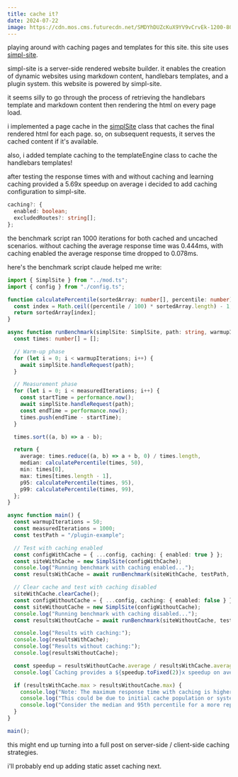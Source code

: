 ```yaml
---
title: cache it?
date: 2024-07-22
image: https://cdn.mos.cms.futurecdn.net/SMDYhDUZcKuX9YV9vCrvEk-1200-80.jpg
---
```


playing around with caching pages and templates for this site. this site uses [simpl-site](https://github.com/iamseeley/simpl-site). 

<aside>simpl-site is a server-side rendered website builder. it enables the creation of dynamic websites using markdown content, handlebars templates, and a plugin system. this website is powered by simpl-site.</aside>

it seems silly to go through the process of retrieving the handlebars template and markdown content then rendering the html on every page load.

i implemented a page cache in the [simplSite](https://github.com/iamseeley/simpl-site/commit/9287c696421c6e32608ad0a9f8ff5bd89bc26472) class that caches the final rendered html for each page. so, on subsequent requests, it serves the cached content if it's available.

also, i added template caching to the templateEngine class to cache the handlebars templates!

after testing the response times with and without caching and learning caching provided a 5.69x speedup on average i decided to add caching configuration to simpl-site.

```typescript
caching?: {
  enabled: boolean;
  excludedRoutes?: string[];
};
```

the benchmark script ran 1000 iterations for both cached and uncached scenarios. without caching the average response time was 0.444ms, with caching enabled the average response time dropped to 0.078ms.

here's the benchmark script claude helped me write:

```typescript
import { SimplSite } from "../mod.ts";
import { config } from "./config.ts";

function calculatePercentile(sortedArray: number[], percentile: number): number {
  const index = Math.ceil((percentile / 100) * sortedArray.length) - 1;
  return sortedArray[index];
}

async function runBenchmark(simplSite: SimplSite, path: string, warmupIterations: number, measuredIterations: number) {
  const times: number[] = [];

  // Warm-up phase
  for (let i = 0; i < warmupIterations; i++) {
    await simplSite.handleRequest(path);
  }

  // Measurement phase
  for (let i = 0; i < measuredIterations; i++) {
    const startTime = performance.now();
    await simplSite.handleRequest(path);
    const endTime = performance.now();
    times.push(endTime - startTime);
  }

  times.sort((a, b) => a - b);

  return {
    average: times.reduce((a, b) => a + b, 0) / times.length,
    median: calculatePercentile(times, 50),
    min: times[0],
    max: times[times.length - 1],
    p95: calculatePercentile(times, 95),
    p99: calculatePercentile(times, 99),
  };
}

async function main() {
  const warmupIterations = 50;
  const measuredIterations = 1000;
  const testPath = "/plugin-example";

  // Test with caching enabled
  const configWithCache = { ...config, caching: { enabled: true } };
  const siteWithCache = new SimplSite(configWithCache);
  console.log("Running benchmark with caching enabled...");
  const resultsWithCache = await runBenchmark(siteWithCache, testPath, warmupIterations, measuredIterations);

  // Clear cache and test with caching disabled
  siteWithCache.clearCache();
  const configWithoutCache = { ...config, caching: { enabled: false } };
  const siteWithoutCache = new SimplSite(configWithoutCache);
  console.log("Running benchmark with caching disabled...");
  const resultsWithoutCache = await runBenchmark(siteWithoutCache, testPath, warmupIterations, measuredIterations);

  console.log("Results with caching:");
  console.log(resultsWithCache);
  console.log("Results without caching:");
  console.log(resultsWithoutCache);

  const speedup = resultsWithoutCache.average / resultsWithCache.average;
  console.log(`Caching provides a ${speedup.toFixed(2)}x speedup on average`);

  if (resultsWithCache.max > resultsWithoutCache.max) {
    console.log("Note: The maximum response time with caching is higher than without caching.");
    console.log("This could be due to initial cache population or system variability.");
    console.log("Consider the median and 95th percentile for a more representative comparison.");
  }
}

main();
```

this might end up turning into a full post on server-side / client-side caching strategies.

i'll probably end up adding static asset caching next.
